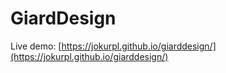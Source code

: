 #  GiardDesign
Live demo: [https://jokurpl.github.io/giarddesign/](https://jokurpl.github.io/giarddesign/)
